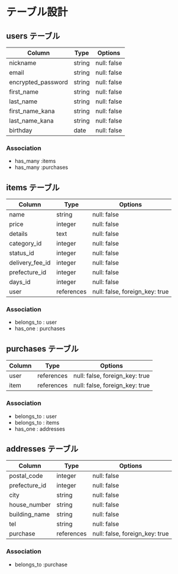 # テーブル設計

## users テーブル

| Column                           | Type      | Options     |
| -------------------------------- | --------- | ----------- |
| nickname	                       | string    | null: false |
| email	                           | string    | null: false |
| encrypted_password               | string    | null: false |
| first_name	                     | string    | null: false |
| last_name                        | string    | null: false |
| first_name_kana                  | string    | null: false |
| last_name_kana                   | string    | null: false |
| birthday                         | date      | null: false |


### Association

- has_many :items
- has_many :purchases


## items テーブル

| Column                   | Type       | Options                        |
| ------------------------ | ---------- | ------------------------------ |
| name                     | string     | null: false                    |
| price                    | integer    | null: false                    |
| details                  | text       | null: false                    |
| category_id              | integer    | null: false                    |
| status_id                | integer    | null: false                    |
| delivery_fee_id          | integer    | null: false                    |
| prefecture_id            | integer    | null: false                    |
| days_id                  | integer    | null: false                    |
| user                     | references | null: false, foreign_key: true |

### Association

- belongs_to : user
- has_one : purchases

## purchases テーブル

| Column                 | Type       | Options                        |
| ---------------------- | ---------- | ------------------------------ |
| user                   | references | null: false, foreign_key: true |  
| item                   | references | null: false, foreign_key: true |  

### Association

- belongs_to : user
- belongs_to : items
- has_one : addresses

## addresses テーブル

| Column                 | Type        | Options                        |
| ---------------------- | ----------- | ------------------------------ |
| postal_code            | integer     | null: false                    |
| prefecture_id          | integer     | null: false                    |
| city                   | string      | null: false                    |
| house_number           | string      | null: false                    |
| building_name          | string      | null: false                    |
| tel                    | string      | null: false                    | 
| purchase               | references  | null: false, foreign_key: true | 

### Association
- belongs_to :purchase